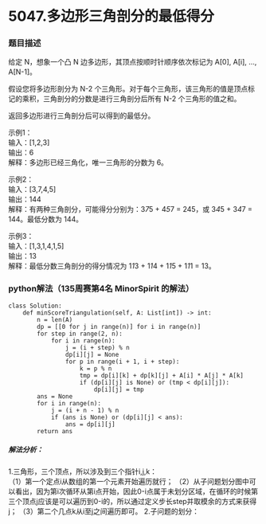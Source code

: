 # 5047.多边形三角剖分的最低得分
### 题目描述
给定 N，想象一个凸 N 边多边形，其顶点按顺时针顺序依次标记为 A[0], A[i], ..., A[N-1]。  

假设您将多边形剖分为 N-2 个三角形。对于每个三角形，该三角形的值是顶点标记的乘积，三角剖分的分数是进行三角剖分后所有 N-2 个三角形的值之和。  

返回多边形进行三角剖分后可以得到的最低分。  

示例1：  
    输入：[1,2,3]  
    输出：6  
    解释：多边形已经三角化，唯一三角形的分数为 6。  

示例2：  
    输入：[3,7,4,5]  
    输出：144  
    解释：有两种三角剖分，可能得分分别为：3*7*5 + 4*5*7 = 245，或 3*4*5 + 3*4*7 = 144。最低分数为 144。  

示例3：  
    输入：[1,3,1,4,1,5]  
    输出：13  
    解释：最低分数三角剖分的得分情况为 1*1*3 + 1*1*4 + 1*1*5 + 1*1*1 = 13。  
    
### python解法（135周赛第4名	MinorSpirit 的解法）
    class Solution:
        def minScoreTriangulation(self, A: List[int]) -> int:
            n = len(A)
            dp = [[0 for j in range(n)] for i in range(n)]
            for step in range(2, n):
                for i in range(n):
                    j = (i + step) % n
                    dp[i][j] = None
                    for p in range(i + 1, i + step):
                        k = p % n
                        tmp = dp[i][k] + dp[k][j] + A[i] * A[j] * A[k]
                        if (dp[i][j] is None) or (tmp < dp[i][j]):
                            dp[i][j] = tmp
            ans = None
            for i in range(n):
                j = (i + n - 1) % n
                if (ans is None) or (dp[i][j] < ans):
                    ans = dp[i][j]
            return ans
        
##### 解法分析：
1.三角形，三个顶点，所以涉及到三个指针i,j,k：  
    （1）第一个定点i从数组的第一个元素开始遍历就行；
    （2）从子问题划分图中可以看出，因为第i次循环从第i点开始，因此0-i点属于未划分区域，在循环的时候第三个顶点j应该是可以遍历到0-i的，所以通过定义步长step并取模余的方式来获得j；
    （3）第二个几点k从i至j之间遍历即可。
2.子问题的划分：
    
